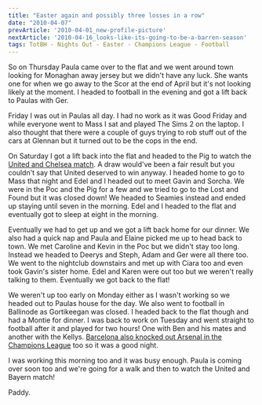 ```yaml
---
title: "Easter again and possibly three losses in a row"
date: "2010-04-07"
prevArticle: '2010-04-01_new-profile-picture'
nextArticle: '2010-04-16_looks-like-its-going-to-be-a-barren-season'
tags: TotBH - Nights Out - Easter - Champions League - Football
---
```

So on Thursday Paula came over to the flat and we went around town looking for  Monaghan away jersey but we didn't have any luck. She wants one for when we go away to the Scor at the end of April but it's not looking likely at the moment. I headed to football in the evening and got a lift back to Paulas with Ger.

Friday I was out in Paulas all day. I had no work as it was Good Friday and while everyone went to Mass I sat and played The Sims 2 on the laptop. I also thought that there were a couple of guys trying to rob stuff out of the cars at Glennan but it turned out to be the cops in the end.

On Saturday I got a lift back into the flat and headed to the Pig to watch the [United and Chelsea match](http://www.rte.ie/sport/soccer/2010/0403/manutd_chelsea.html). A draw would've been a fair result but you couldn't say that United deserved to win anyway. I headed home to go to Mass that night and Edel and I headed out to meet Gavin and Sorcha. We were in the Poc and the Pig for a few and we tried to go to the Lost and Found but it was closed down! We headed to Seamies instead and ended up staying until seven in the morning. Edel and I headed to the flat and eventually got to sleep at eight in the morning.

Eventually we had to get up and we got a lift back home for our dinner. We also had a quick nap and Paula and Elaine picked me up to head back to town. We met Caroline and Kevin in the Poc but we didn't stay too long. Instead we headed to Deerys and Steph, Adam and Ger were all there too. We went to the nightclub downstairs and met up with Ciara too and even took Gavin's sister home. Edel and Karen were out too but we weren't really talking to them. Eventually we got back to the flat!

We weren't up too early on Monday either as I wasn't working so we headed out to Paulas house for the day. We also went to football in Ballinode as Gortikeegan was closed. I headed back to the flat though and had a Montie for dinner. I was back to work on Tuesday and went straight to football after it and played for two hours! One with Ben and his mates and another with the Kellys. [Barcelona also knocked out Arsenal in the Champions League](http://www.rte.ie/sport/soccer/2010/0406/barcelona_arsenal.html) too so it was a good night.

I was working this morning too and it was busy enough. Paula is coming over soon too and we're going for a walk and then to watch the United and Bayern match!

Paddy.